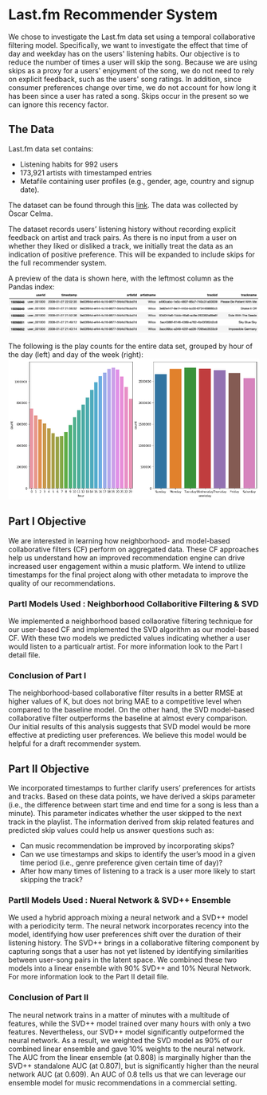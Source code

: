 # Last.fm Recommender System

We chose to investigate the Last.fm data set using a temporal collaborative filtering model.  Specifically, we want to investigate the effect that time of day and weekday has on the users' listening habits.  Our objective is to reduce the number of times a user will skip the song.  Because we are using skips as a proxy for a users' enjoyment of the song, we do not need to rely on explicit feedback, such as the users' song ratings.  In addition, since consumer preferences change over time, we do not account for how long it has been since a user has rated a song.  Skips occur in the present so we can ignore this recency factor.

## The Data

Last.fm data set contains:
* Listening habits for 992 users
* 173,921 artists with timestamped entries
* Metafile containing user profiles (e.g., gender, age, country and signup date).

The dataset can be found through this [link](http://www.dtic.upf.edu/~ocelma/MusicRecommendationDataset/lastfm-1K.html). The data was collected by Òscar Celma.
 
The dataset records users’ listening history without recording explicit feedback on artist and track pairs.  As there is no input from a user on whether they liked or disliked a track, we initially treat the data as an indication of positive preference. This will be expanded to include skips for the full recommender system.

A preview of the data is shown here, with the leftmost column as the Pandas index:
![Data Preview](data/DataPreview.png)

The following is the play counts for the entire data set, grouped by hour of the day (left) and day of the week (right):
![Play Counts by hour of day and day of week](data/PlayCounts.png)

## Part I Objective
We are interested in learning how neighborhood- and model-based collaborative filters (CF) perform on aggregated data. These CF approaches help us understand how an improved recommendation engine can drive increased user engagement within a music platform.  We intend to utilize timestamps for the final project along with other metadata to improve the quality of our recommendations.

### PartI Models Used : Neighborhood Collaboritive Filtering & SVD
We implemented a neighborhood based collaorative filtering technique for our user-based CF and implemented the SVD algorithm as our model-based CF. With these two models we predicted values indicating whether a user would listen to a particualr artist. For more information look to the Part I detail file.

### Conclusion of Part I
The neighborhood-based collaborative filter results in a better RMSE at higher values of K, but does not bring MAE to a competitive level when compared to the baseline model. On the other hand, the SVD model-based collaborative filter outperforms the baseline at almost every comparison. Our initial results of this analysis suggests that SVD model would be more effective at predicting user preferences. We believe this model would be helpful for a draft recommender system.

## Part II Objective

We incorporated timestamps to further clarify users’ preferences for artists and tracks.  Based on these data points, we have derived a skips parameter (i.e., the difference between start time and end time for a song is less than a minute). This parameter indicates whether the user skipped to the next track in the playlist. The information derived from skip related features and predicted skip values could help us answer questions such as:
* Can music recommendation be improved by incorporating skips?
* Can we use timestamps and skips to identify the user’s mood in a given time period (i.e., genre preference given certain time of day)?
* After how many times of listening to a track is a user more likely to start skipping the track?

### PartII Models Used : Nueral Network & SVD++ Ensemble
We used a hybrid approach mixing a neural network and a SVD++ model with a periodicity term.  The neural network incorporates recency into the model, identifying how user preferences shift over the duration of their listening history. The SVD++ brings in a collaborative filtering component by capturing songs that a user has not yet listened by identifying similarities between user-song pairs in the latent space. We combined these two models into a linear ensemble with 90% SVD++ and 10% Neural Network. For more information look to the Part II detail file. 

### Conclusion of Part II
The neural network trains in a matter of minutes with a multitude of features, while the SVD++ model trained over many hours with only a two features. Nevertheless, our SVD++ model significantly outpeformed the neural network. As a result, we weighted the SVD model as 90% of our combined linear ensemble and gave 10% weights to the neural network. The AUC from the linear ensemble (at 0.808) is marginally higher than the SVD++ standalone AUC (at 0.807), but is significantly higher than the neural network AUC (at 0.609). An AUC of 0.8 tells us that we can leverage our ensemble model for music recommendations in a commercial setting. 
